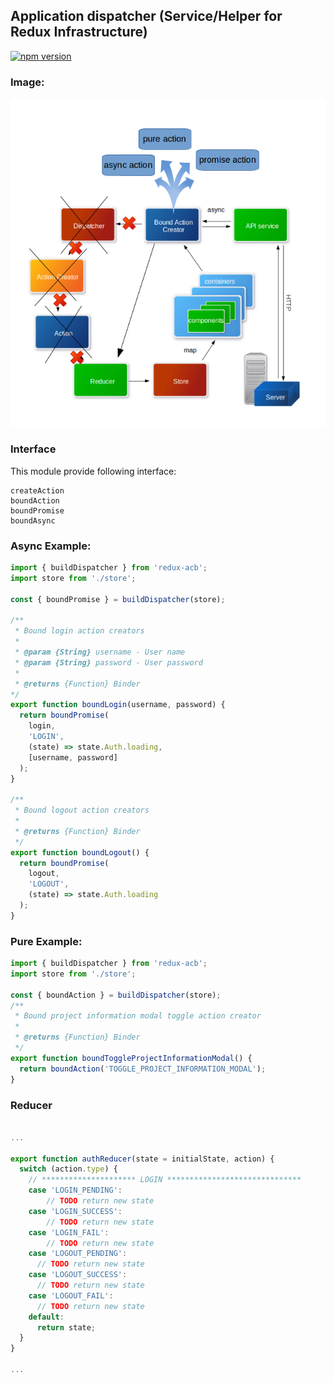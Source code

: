 ## Application dispatcher (Service/Helper for Redux Infrastructure)
[![npm version](https://img.shields.io/npm/v/redux-acb.svg?style=flat-square)](https://www.npmjs.com/package/redux-acb)

### Image:

![img](./media/pic.png "schema")

### Interface
This module provide following interface:
```
createAction
boundAction
boundPromise
boundAsync
```

### Async Example:
```javascript
import { buildDispatcher } from 'redux-acb';
import store from './store';

const { boundPromise } = buildDispatcher(store);

/**
 * Bound login action creators
 *
 * @param {String} username - User name
 * @param {String} password - User password
 *
 * @returns {Function} Binder
*/
export function boundLogin(username, password) {
  return boundPromise(
    login,
    'LOGIN',
    (state) => state.Auth.loading,
    [username, password]
  );
}

/**
 * Bound logout action creators
 *
 * @returns {Function} Binder
 */
export function boundLogout() {
  return boundPromise(
    logout,
    'LOGOUT',
    (state) => state.Auth.loading
  );
}
```

### Pure Example:
```javascript
import { buildDispatcher } from 'redux-acb';
import store from './store';

const { boundAction } = buildDispatcher(store);
/**
 * Bound project information modal toggle action creator
 *
 * @returns {Function} Binder
 */
export function boundToggleProjectInformationModal() {
  return boundAction('TOGGLE_PROJECT_INFORMATION_MODAL');
}
```

### Reducer
```javascript

...

export function authReducer(state = initialState, action) {
  switch (action.type) {
    // ********************* LOGIN ******************************
    case 'LOGIN_PENDING':
        // TODO return new state
    case 'LOGIN_SUCCESS':
        // TODO return new state
    case 'LOGIN_FAIL':
        // TODO return new state
    case 'LOGOUT_PENDING':
      // TODO return new state
    case 'LOGOUT_SUCCESS':
      // TODO return new state
    case 'LOGOUT_FAIL':
      // TODO return new state
    default:
      return state;
  }
}

...

```